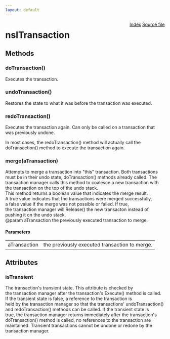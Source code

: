 ```yaml
---
layout: default
---
```

<div class='links' style='float:right'><a href="../index.html">Index</a>
<a href="http://dxr.mozilla.org/mozilla-central/source/editor/txmgr/nsITransaction.idl">Source file</a>
</div>

# nsITransaction #

## Methods ##

### doTransaction() ###
  
Executes the transaction.  
  

### undoTransaction() ###
  
Restores the state to what it was before the transaction was executed.  
  

### redoTransaction() ###
  
Executes the transaction again. Can only be called on a transaction that  
was previously undone.  
<P>  
In most cases, the redoTransaction() method will actually call the  
doTransaction() method to execute the transaction again.  
  

### merge(aTransaction) ###
  
Attempts to merge a transaction into "this" transaction. Both transactions  
must be in their undo state, doTransaction() methods already called. The  
transaction manager calls this method to coalesce a new transaction with  
the transaction on the top of the undo stack.  
This method returns a boolean value that indicates the merge result.  
A true value indicates that the transactions were merged successfully,  
a false value if the merge was not possible or failed. If true,  
the transaction manager will Release() the new transacton instead of  
pushing it on the undo stack.  
@param aTransaction the previously executed transaction to merge.  
  

#### Parameters ####

<table>

<tr>
<td>aTransaction</td>
<td>the previously executed transaction to merge.  
</td>
</tr>

</table>

## Attributes ##

### isTransient ###
  
The transaction's transient state. This attribute is checked by  
the transaction manager after the transaction's Execute() method is called.  
If the transient state is false, a reference to the transaction is  
held by the transaction manager so that the transactions' undoTransaction()  
and redoTransaction() methods can be called. If the transient state is  
true, the transaction manager returns immediately after the transaction's  
doTransaction() method is called, no references to the transaction are  
maintained. Transient transactions cannot be undone or redone by the  
transaction manager.  
  
